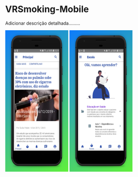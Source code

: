 # VRSmoking-Mobile
Adicionar descrição detalhada.........

<img src="images/Noticias (1).jpg" width="200" height="450">
<img src="images/fases.jpg" width="200" height="450">
